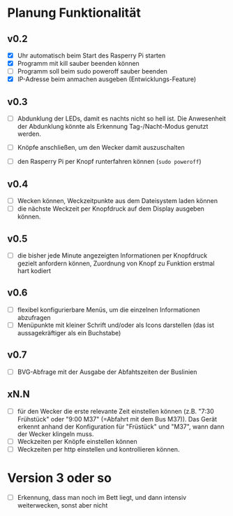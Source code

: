 # Planung Funktionalität

## v0.2

* [x] Uhr automatisch beim Start des Rasperry Pi starten
* [x] Programm mit kill sauber beenden können
* [ ] Programm soll beim sudo poweroff sauber beenden
* [x] IP-Adresse beim anmachen ausgeben (Entwicklungs-Feature)

## v0.3

* [ ] Abdunklung der LEDs, damit es nachts nicht so hell ist. Die Anwesenheit der Abdunklung könnte als Erkennung Tag-/Nacht-Modus genutzt werden.


* [ ] Knöpfe anschließen, um den Wecker damit auszuschalten
* [ ] den Rasperry Pi per Knopf runterfahren können (`sudo poweroff`)

## v0.4

* [ ] Wecken können, Weckzeitpunkte aus dem Dateisystem laden können
* [ ] die nächste Weckzeit per Knopfdruck auf dem Display ausgeben können.

## v0.5

* [ ] die bisher jede Minute angezeigten Informationen per Knopfdruck gezielt anfordern können, Zuordnung von Knopf zu Funktion erstmal hart kodiert

## v0.6

* [ ] flexibel konfigurierbare Menüs, um die einzelnen Informationen abzufragen
* [ ] Menüpunkte mit kleiner Schrift und/oder als Icons darstellen (das ist aussagekräftiger als ein Buchstabe)

## v0.7

* [ ] BVG-Abfrage mit der Ausgabe der Abfahtszeiten der Buslinien

## xN.N

* [ ] für den Wecker die erste relevante Zeit einstellen können (z.B. "7:30 Frühstück" oder "9:00 M37" (=Abfahrt mit dem Bus M37)). Das Gerät erkennt anhand der Konfiguration für "Früstück" und "M37", wann dann der Wecker klingeln muss.
* [ ] Weckzeiten per Knöpfe einstellen können
* [ ] Weckzeiten per http einstellen und kontrollieren können.

# Version 3 oder so

* [ ] Erkennung, dass man noch im Bett liegt, und dann intensiv weiterwecken, sonst aber nicht

